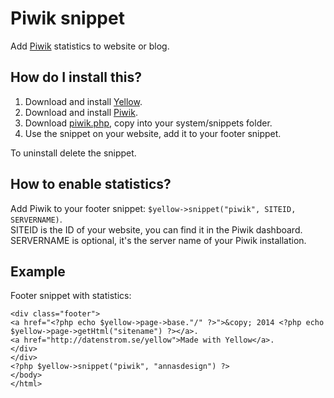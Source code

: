 Piwik snippet
=============
Add [Piwik](http://piwik.org) statistics to website or blog.

How do I install this?
----------------------
1. Download and install [Yellow](https://github.com/markseu/yellowcms/).  
2. Download and install [Piwik](http://piwik.org/).  3. Download [piwik.php](piwik.php?raw=true), copy into your system/snippets folder.  
4. Use the snippet on your website, add it to your footer snippet.

To uninstall delete the snippet.

How to enable statistics?
-------------------------
Add Piwik to your footer snippet: `$yellow->snippet("piwik", SITEID, SERVERNAME)`.  
SITEID is the ID of your website, you can find it in the Piwik dashboard.  
SERVERNAME is optional, it's the server name of your Piwik installation.

Example
-------
Footer snippet with statistics:

    <div class="footer">
    <a href="<?php echo $yellow->page->base."/" ?>">&copy; 2014 <?php echo $yellow->page->getHtml("sitename") ?></a>.
    <a href="http://datenstrom.se/yellow">Made with Yellow</a>.
    </div>
    </div>
    <?php $yellow->snippet("piwik", "annasdesign") ?>
    </body>
    </html>